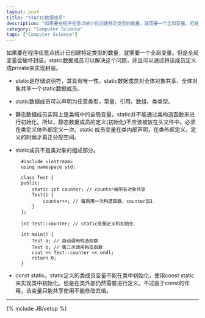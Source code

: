 ```yaml
---
layout: post
title: "STATIC数据成员"
description: "如果要在程序任意点统计已创建特定类型的数量，就需要一个全局变量。但是全局变量会破坏封装。static数据成员可以解决这个问题。"
category: "Computer Science"
tags: ["Computer Science"]
---
```


如果要在程序任意点统计已创建特定类型的数量，就需要一个全局变量。但是全局变量会破坏封装。static数据成员可以解决这个问题，并且可以通过将该成员定义成private来实现封装。

+ static是存储说明符，其具有唯一性。static数据成员对全体对象共享，全体对象共享一个static数据成员。
+ static数据成员可以声明为任意类型，常量、引用、数组、类类型。
+ 静态数据成员实际上是类域中的全局变量，static并不能通过类构造函数来进行初始化。所以，静态数据成员的定义(初始化)不应该被放在头文件中。必须在类定义体外部定义一次。static 成员变量在类内部声明，在类外部定义，定义的时候才真正分配空间。
+ static成员不是类对象的组成部分。

		#include <iostream>
		using namespace std;
		
		class Test {
		public:
			static int counter; // counter被所有对象共享
			Test() {
				counter++; // 每调用一次构造函数，counter加1
			}
		};
		
		int Test::counter; // static变量定义和初始化
		
		int main() {
			Test a; // 自动调用构造函数
			Test b; // 第二次调用构造函数
			cout << Test::counter << endl;
			return 0;
		}

+ const static。static定义的类成员变量不能在类中初始化，使用const static来实现类中初始化。但是在类外部仍然需要进行定义。不过由于const的作用，该变量只能共享使用不能修改其值。

---

{% include JB/setup %}